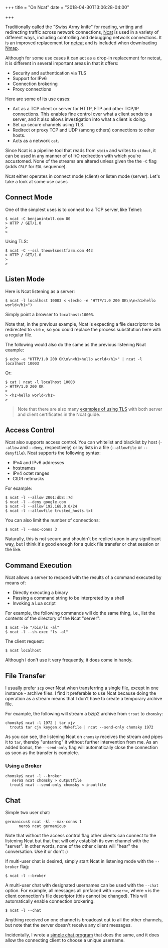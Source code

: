 +++
title = "On Ncat"
date = "2018-04-30T13:06:28-04:00"

+++

Traditionally called the "Swiss Army knife" for reading, writing and redirecting traffic across network connections, [Ncat] is used in a variety of different ways, including controlling and debugging network connections.   It is an improved replacement for [netcat] and is included when downloading [Nmap].

Although for some use cases it can act as a drop-in replacement for netcat, it is different in several important areas  in that it offers:

+ Security and authentication via TLS
+ Support for IPv6
+ Connection brokering
+ Proxy connections

Here are some of its use cases:

+ Act as a TCP client or server for HTTP, FTP and other TCP/IP connections.  This enables fine control over what a client sends to a server, and it also allows investigation into what a client is doing.
+ Set up secure channels using TLS.
+ Redirect or proxy TCP and UDP (among others) connections to other hosts.
+ Acts as a network `cat`.

Since Ncat is a pipeline tool that reads from `stdin` and writes to `stdout`, it can be used in any manner of of I/O redirection with which you're accustomed.  None of the streams are altered unless given the the `-C` flag (adds `CRLF` for `EOL` sequence).

Ncat either operates in connect mode (client) or listen mode (server).  Let's take a look at some use cases

## Connect Mode

One of the simplest uses is to connect to a TCP server, like Telnet:

	$ ncat -C benjamintoll.com 80
	> HTTP / GET/1.0
	>
	>

Using TLS:

	$ ncat -C --ssl theowlsnestfarm.com 443
	> HTTP / GET/1.0
	>
	>

## Listen Mode

Here is Ncat listening as a server:

	$ ncat -l localhost 10003 < <(echo -e "HTTP/1.0 200 OK\n\n<h1>hello world</h1>")

Simply point a browser to `localhost:10003`.

Note that, in the previous example, Ncat is expecting a file descriptor to be redirected to `stdin`, so you could replace the process substitution here with a regular file.

The following would also do the same as the previous listening Ncat example:

	$ echo -e "HTTP/1.0 200 OK\n\n<h1>hello world</h1>" | ncat -l localhost 10003

Or:

	$ cat | ncat -l localhost 10003
	> HTTP/1.0 200 OK
	>
	> <h1>hello world</h1>
	>

> Note that there are also many [examples of using TLS] with both server and client certificates in the Ncat guide.

## Access Control

Ncat also supports access control.  You can whitelist and blacklist by host (`--allow` and `--deny`, respectively) or by lists in a file (`--allowfile` or `--denyfile`).  Ncat supports the following syntax:

+ IPv4 and IPv6 addresses
+ hostnames
+ IPv4 octet ranges
+ CIDR netmasks

For example:

    $ ncat -l --allow 2001:db8::7d
    $ ncat -l --deny google.com
    $ ncat -l --allow 192.168.0.0/24
    $ ncat -l --allowfile trusted_hosts.txt

You can also limit the number of connections:

    $ ncat -l --max-conns 3

Naturally, this is not secure and shouldn't be replied upon in any significant way, but I think it's good enough for a quick file transfer or chat session or the like.

## Command Execution

Ncat allows a server to respond with the results of a command executed by means of:

+ Directly executing a binary
+ Passing a command string to be interpreted by a shell
+ Invoking a Lua script

For example, the following commands will do the same thing, i.e., list the contents of the directory of the Ncat "server":

    $ ncat -le "/bin/ls -al"
    $ ncat -l --sh-exec "ls -al"

The client request:

    $ ncat localhost

Although I don't use it very frequently, it does come in handy.

## File Transfer

I usually prefer `scp` over Ncat when transferring a single file, except in one instance - archive files.  I find it preferable to use Ncat because doing the operation as a stream means that I don't have to create a temporary archive file.

For example, the following will stream a bzip2 archive from `trout` to `chomsky`:

	chomsky$ ncat -l 1972 | tar xjv
	  trout$ tar cjv keygen.c Makefile | ncat --send-only chomsky 1972

As you can see, the listening Ncat on `chomsky` receives the stream and pipes it to `tar`, thereby "untarring" it without further intervention from me.  As an added bonus, the `--send-only` flag will automatically close the connection as soon as the transfer is complete.

### Using a Broker

	chomsky$ ncat -l --broker
	   nero$ ncat chomsky > outputfile
	  trout$ ncat --send-only chomsky < inputfile

## Chat

Simple two user chat:

	germanicus$ ncat -kl --max-conns 1
	      nero$ ncat germanicus

Note that without the access control flag other clients can connect to the listening Ncat but that that will only establish its own channel with the "server".  In other words, none of the other clients will "hear" the conversation.  Use it or don't :)

If multi-user chat is desired, simply start Ncat in listening mode with the `--broker` flag:

    $ ncat -l --broker

A multi-user chat with designated usernames can be used with the `--chat` option.  For example, all messages all prefaced with `<usern>`, where `n` is the client connection's file descriptor (this cannot be changed).  This will automatically enable connection brokering.

    $ ncat -l --chat

Anything received on one channel is broadcast out to all the other channels, but note that the server doesn't receive any client messages.

Incidentally, I wrote a [simple chat program] that does the same, and it does allow the connecting client to choose a unique username.

[Ncat]: https://nmap.org/ncat/
[netcat]: http://nc110.sourceforge.net/
[Nmap]: https://nmap.org/
[examples of using TLS]: https://nmap.org/ncat/guide/ncat-ssl.html
[simple chat program]: https://github.com/btoll/simple_chat

